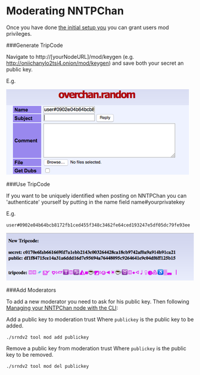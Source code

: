 Moderating NNTPChan
================

Once you have done [the initial setup you](setting-up.md) you can grant users mod privileges.

###Generate TripCode

Navigate to http://[yourNodeURL]/mod/keygen (e.g. http://oniichanylo2tsi4.onion/mod/keygen) and save both your secret an public key.

E.g.

![Image 0](tripcode-0.png)

###Use TripCode

If you want to be uniquely identified when posting on NNTPChan you can 'authenticate' yourself by putting in the name field name#yourprivatekey

E.g.

    user#0902e04b64bcb8172fb1ced455f348c3462fe64ced193247e5df05dc79fe93ee

![Image 1](tripcode-1.png)


###Add Moderators

To add a new moderator you need to ask for his public key. Then following [Managing your NNTPChan node with the CLI](cli.md):

Add a public key to moderation trust
Where `publickey` is the public key to be added.

    ./srndv2 tool mod add publickey

Remove a public key from moderation trust
Where `publickey` is the public key to be removed.

    ./srndv2 tool mod del publickey
